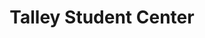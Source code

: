 ---
events:
- building: Talley Student Center
  categories: talley-student-center
  description: The Division of Student Affairs hired an African American counselor,
    making financial aid available to African American students, and encouraging African
    American cultural programs.
  event_decade: '1970'
  event_id: '9'
  excerpt: The Division of Student Affairs hired an African American counselor, making
    financial aid available to African American students, and encouraging African
    American cultural programs.
  image id (orig): ua023_025-002-bx0003-001-023
  image_caption: 'African American Students (1 of 6) :: People'
  image_id: ua023_025-002-bx0003-001-023
  image_link: https://d.lib.ncsu.edu/collections/catalog/ua023_025-002-bx0003-001-023
  start_date: 01/01/1971
  title: Increased Resources
  year: '1971'
- building: Talley Student Center
  categories: talley-student-center
  description: This program of pairing freshman with upper class mentors has aided
    the academic, emotional, and social adjustment of (originally) African American
    students and (later) all culturally diverse first year students. An earlier program
    (1980-1982) paired African American freshmen with faculty and staff members.
  event_decade: '1980'
  event_id: '22'
  excerpt: This program of pairing freshman with upper class mentors has aided the
    academic, emotional, and social adjustment of (originally) African American students
    and (later) all culturally diverse first year students. An earlier program (1980-1982)
    paired African American freshmen with faculty and staff members.
  image id (orig): 0003826
  image_caption: Talley Student Center, entrance
  image_id: 0003826
  image_link: https://d.lib.ncsu.edu/collections/catalog/0003826
  start_date: 01/01/1982
  title: Peer Mentor Program
  year: '1982'
- building: Talley Student Center
  categories: talley-student-center
  description: Howell was the first African American to serve as Student Body President.
    He was a political science major. After graduation, he eventually became the university's
    primary liaison with state and local governments.
  event_decade: '1980'
  event_id: '23'
  excerpt: Howell was the first African American to serve as Student Body President.
    He was a political science major. After graduation, he eventually became the university's
    primary liaison with state and local governments.
  image id (orig): si-ag1988-p121-howell
  image_caption: Kevin Howell, 1988
  image_id: si-ag1988-p121-howell
  image_link: https://d.lib.ncsu.edu/collections/catalog/si-ag1988-p121-howell
  start_date: 01/01/1987
  title: Kevin Howell
  year: '1987'
- building: Talley Student Center
  categories: talley-student-center
  description: The Board of Trustees adopted a racial harassment policy.
  event_decade: '1980'
  event_id: '26'
  excerpt: The Board of Trustees adopted a racial harassment policy.
  image id (orig): 0003828
  image_caption: Talley Student Center front view
  image_id: 0003828
  image_link: https://d.lib.ncsu.edu/collections/catalog/0003828
  start_date: 01/01/1989
  title: Harassment Policy Adopted
  year: '1989'
- building: Talley Student Center
  categories: talley-student-center
  description: The Sista 2 Sistuh Network was established to support African American
    women at NC State.
  event_decade: '1990'
  event_id: '30'
  excerpt: The Sista 2 Sistuh Network was established to support African American
    women at NC State.
  image id (orig): 0003831
  image_caption: Talley Student Center, overhead view of the lobby
  image_id: 0003831
  image_link: https://d.lib.ncsu.edu/collections/catalog/0003831
  start_date: 01/01/1992
  title: Sista 2 Sistuh Network established
  year: '1992'
- building: Talley Student Center
  categories: talley-student-center
  description: This organization has promoted the success and awareness of African
    American women in the categories of education, mentoring and tutoring, socioeconomic
    development and health and wellness.
  event_decade: '2000'
  event_id: '37'
  excerpt: This organization has promoted the success and awareness of African American
    women in the categories of education, mentoring and tutoring, socioeconomic development
    and health and wellness.
  image id (orig): funk_talleyStudentCenter
  image_caption: Talley Student Center
  image_id: funk_talleyStudentCenter
  image_link: https://d.lib.ncsu.edu/collections/catalog/funk_talleyStudentCenter
  start_date: 01/01/2007
  title: Women Empowering Society Together established
  year: '2007'
- building: Talley Student Center
  categories: talley-student-center
  description: First organized by students in spring 2011, this has become an annual
    event of that promotes awareness and understanding of diverse cultures and fosters
    intercultural understanding.
  event_decade: '2010'
  event_id: '40'
  excerpt: First organized by students in spring 2011, this has become an annual event
    of that promotes awareness and understanding of diverse cultures and fosters intercultural
    understanding.
  image id (orig): mc00336-BrickyardDiversityProject-004-Sep2013
  image_caption: Brickyard Diversity Project
  image_id: mc00336-BrickyardDiversityProject-004-Sep2013
  image_link: https://d.lib.ncsu.edu/collections/catalog/mc00336-BrickyardDiversityProject-004-Sep2013
  start_date: 01/01/2011
  title: Diversity Education Week
  year: '2011'
- building: Talley Student Center
  categories: talley-student-center
  description: The mission of this organization has been "to empower those who identify
    as a part of the natural hair community to be confident with their natural hair."
    An additional goal is to combat oppressive and stereotypical beliefs about natural
    hair.
  event_decade: '2010'
  event_id: '44'
  excerpt: The mission of this organization has been "to empower those who identify
    as a part of the natural hair community to be confident with their natural hair."
    An additional goal is to combat oppressive and stereotypical beliefs about natural
    hair.
  image id (orig): mc00336-TalleyProject-361-Jan2015
  image_caption: Talley Project
  image_id: mc00336-TalleyProject-361-Jan2015
  image_link: https://d.lib.ncsu.edu/collections/catalog/mc00336-TalleyProject-361-Jan2015
  start_date: 01/01/2013
  title: Campus Curls and Kinks established
  year: '2013'
- audio_id: sa-rwb-021
  building: Talley Student Center
  categories: talley-student-center
  description: Black student leaders gathered at the Student Center to discuss campus
    issues. The low graduation rate for black students, the lack of African American
    faculty members and athletic administrators, and the discriminatory discipline
    practices within the athletics department were problems cited by black leaders
    during this meeting.
  event_decade: '1980'
  event_id: '63'
  excerpt: Black student leaders gathered at the Student Center to discuss campus
    issues. The low graduation rate for black students, the lack of African American
    faculty members and athletic administrators, and the discriminatory discipline
    practices within the athletics department were problems cited by black leaders
    during this meeting.
  image id (orig): si-ag1988-p121-howell
  image_caption: Kevin Howell, 1988
  image_id: si-ag1988-p121-howell
  image_link: https://d.lib.ncsu.edu/collections/catalog/si-ag1988-p121-howell
  redirect_from: /events/40/index.html
  start_date: 01/01/1988
  title: African American Student Leaders Hold Meeting
  year: '1988'
lat: '35.783798'
layout: post
leafleticon: /demostite/assets/leaflet/img/graduate.svg
lng: '-78.671097'
order: 10
permalink: places/talley-student-center/
place: talley-student-center
title: Talley Student Center

---